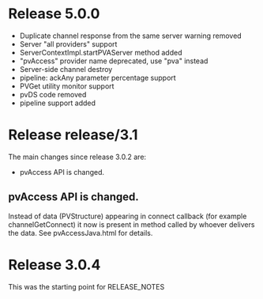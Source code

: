 Release 5.0.0
===========

* Duplicate channel response from the same server warning removed
* Server "all providers" support
* ServerContextImpl.startPVAServer method added
* "pvAccess" provider name deprecated, use "pva" instead
* Server-side channel destroy
* pipeline: ackAny parameter percentage support
* PVGet utility monitor support
* pvDS code removed
* pipeline support added

Release release/3.1
===========

The main changes since release 3.0.2 are:

* pvAccess API is changed.


pvAccess API is changed.
------------

Instead of data (PVStructure) appearing in connect callback (for example channelGetConnect)
it now is present in method called by whoever delivers the data.
See pvAccessJava.html for details.

Release 3.0.4
==========
This was the starting point for RELEASE_NOTES
